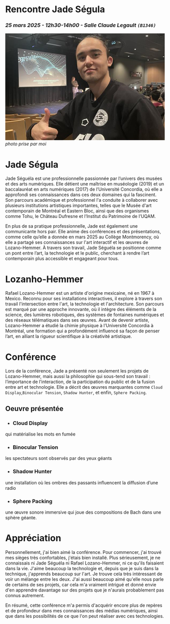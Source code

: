 # Rencontre Jade Ségula <br> 
### *25 mars 2025 - 12h30-14h00 - Salle Claude Legault `(B1346)`*

![image](medias/moi_conference.jpg)<br>
*photo prise par moi*

# Jade Ségula 

Jade Séguéla est une professionnelle passionnée par l’univers des musées et des arts numériques. Elle détient une maîtrise en muséologie (2019) et un baccalauréat en arts numériques (2017) de l’Université Concordia, où elle a approfondi ses connaissances dans ces deux domaines qui la fascinent. Son parcours académique et professionnel l'a conduite à collaborer avec plusieurs institutions artistiques importantes, telles que le Musée d'art contemporain de Montréal et Eastern Bloc, ainsi que des organismes comme Tohu, le Château Dufresne et l’Institut du Patrimoine de l’UQAM.

En plus de sa pratique professionnelle, Jade est également une communicante hors pair. Elle anime des conférences et des présentations, comme celle qu’elle a donnée en mars 2025 au Collège Montmorency, où elle a partagé ses connaissances sur l'art interactif et les œuvres de Lozano-Hemmer. À travers son travail, Jade Séguéla se positionne comme un pont entre l’art, la technologie et le public, cherchant à rendre l’art contemporain plus accessible et engageant pour tous.

# Lozanho-Hemmer

Rafael Lozano-Hemmer est un artiste d'origine mexicaine, né en 1967 à Mexico. Reconnu pour ses installations interactives, il explore à travers son travail l'intersection entre l'art, la technologie et l'architecture. Son parcours est marqué par une approche innovante, où il intègre des éléments de la science, des lumières robotiques, des systèmes de fontaines numériques et des réseaux télématiques dans ses œuvres. Avant de devenir artiste, Lozano-Hemmer a étudié la chimie physique à l’Université Concordia à Montréal, une formation qui a profondément influencé sa façon de penser l’art, en alliant la rigueur scientifique à la créativité artistique.

# Conférence

Lors de la conférence, Jade a présenté non seulement les projets de Lozano-Hemmer, mais aussi la philosophie qui sous-tend son travail : l’importance de l’interaction, de la participation du public et de la fusion entre art et technologie. Elle a décrit des œuvres marquantes comme `Cloud Display`,`Binocular Tension`, `Shadow Hunter`, et enfin, `Sphere Packing`.

## Oeuvre présentée

- ### Cloud Display<br>
 qui matérialise les mots en fumée

- ### Binocular Tension<br>
les spectateurs sont observés par des yeux géants

- ### Shadow Hunter<br>
 une installation où les ombres des passants influencent la diffusion d’une radio

- ### Sphere Packing<br>
une œuvre sonore immersive qui joue des compositions de Bach dans une sphère géante.

# Appréciation

Personnellement, j'ai bien aimé la conférence. Pour commencer, j'ai trouvé mes sièges très confortables, j'étais bien installé. Plus sérieusement, je ne connaissais ni Jade Séguéla ni Rafael Lozano-Hemmer, ni ce qu'ils faisaient dans la vie. J'aime beaucoup la technologie et, depuis que je suis dans la technique, j'apprends beaucoup sur l'art. Je trouve cela très intéressant de voir un mélange entre les deux. J'ai aussi beaucoup aimé qu'elle nous parle de certains de ses projets, car cela m'a vraiment intrigué et donné envie d'en apprendre davantage sur des projets que je n'aurais probablement pas connus autrement.

En résumé, cette conférence m'a permis d'acquérir encore plus de repères et de profondeur dans mes connaissances des médias numériques, ainsi que dans les possibilités de ce que l'on peut réaliser avec ces technologies.




